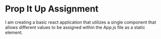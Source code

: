 # Prop It Up Assignment

I am creating a basic react application that utilizes a single component that allows different values to be assigned within the App.js file as a static element.
